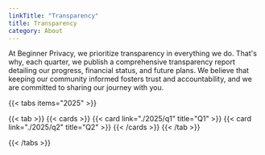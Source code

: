```yaml
---
linkTitle: "Transparency"
title: Transparency
category: About
---
```

At Beginner Privacy, we prioritize transparency in everything we do. That's why, each quarter, we publish a comprehensive transparency report detailing our progress, financial status, and future plans. We believe that keeping our community informed fosters trust and accountability, and we are committed to sharing our journey with you.

{{< tabs items="2025" >}}

  {{< tab >}}
    {{< cards >}}
      {{< card link="./2025/q1" title="Q1" >}}
      {{< card link="./2025/q2" title="Q2" >}}
    {{< /cards >}}
  {{< /tab >}}

{{< /tabs >}}